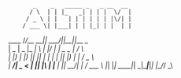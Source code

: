           _    _   _____ _   _ __  __             
          / \  | | |_   _| | | |  \/  |            
         / _ \ | |   | | | | | | |\/| |            
        / ___ \| |___| | | |_| | |  | |            
  ____ /_/__ \_\_____|_| _\___/|_|__|_|___    _    
 |  _ \|  _ \|_ _| \ | |/ ___|_ _|  _ \_ _|  / \   
 | |_) | |_) || ||  \| | |    | || |_) | |  / _ \  
 |  __/|  _ < | || |\  | |___ | ||  __/| | / ___ \ 
 |_|   |_| \_\___|_| \_|\____|___|_|  |___/_/   \_\
                                                   
